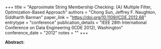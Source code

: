 +++
title = "Approximate String Membership Checking: {A} Multiple Filter, Optimization-Based Approach"
authors = "Chong Sun, Jeffrey F. Naughton, Siddharth Barman"
paper_link = "https://doi.org/10.1109/ICDE.2012.68"
entrytype = "conference"
publication_details = "IEEE 28th International Conference on Data Engineering (ICDE 2012),  Washington"
conference_date = "2012"
notes = ""
+++

<b>Abstract:</b>
